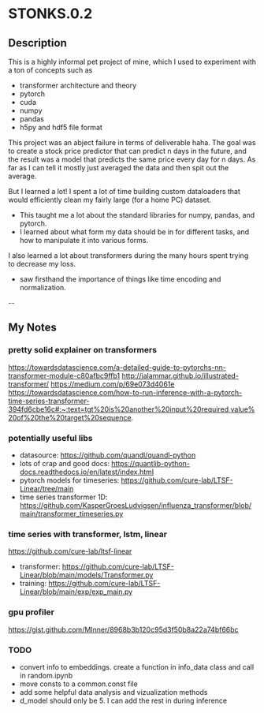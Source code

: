 # STONKS.0.2
## Description
This is a highly informal pet project of mine, which I used to experiment with a ton of concepts such as
- transformer architecture and theory
- pytorch
- cuda
- numpy
- pandas
- h5py and hdf5 file format

This project was an abject failure in terms of deliverable haha. 
The goal was to create a stock price predictor that can predict n days in the future, and the result was a model that predicts the same price every day for n days.
As far as I can tell it mostly just averaged the data and then spit out the average. 

But I learned a lot! 
I spent a lot of time building custom dataloaders that would efficiently clean my fairly large (for a home PC) dataset. 
- This taught me a lot about the standard libraries for numpy, pandas, and pytorch. 
- I learned about what form my data should be in for different tasks, and how to manipulate it into various forms.
  
I also learned a lot about transformers during the many hours spent trying to decrease my loss.
- saw firsthand the importance of things like time encoding and normalization.


--
## My Notes

### pretty solid explainer on transformers
https://towardsdatascience.com/a-detailed-guide-to-pytorchs-nn-transformer-module-c80afbc9ffb1
http://jalammar.github.io/illustrated-transformer/
https://medium.com/p/69e073d4061e
https://towardsdatascience.com/how-to-run-inference-with-a-pytorch-time-series-transformer-394fd6cbe16c#:~:text=tgt%20is%20another%20input%20required,value%20of%20the%20target%20sequence.

### potentially useful libs
- datasource: https://github.com/quandl/quandl-python
- lots of crap and good docs: https://quantlib-python-docs.readthedocs.io/en/latest/index.html
- pytorch models for timeseries: https://github.com/cure-lab/LTSF-Linear/tree/main
- time series transformer 1D: https://github.com/KasperGroesLudvigsen/influenza_transformer/blob/main/transformer_timeseries.py

### time series with transformer, lstm, linear
https://github.com/cure-lab/ltsf-linear
- transformer: https://github.com/cure-lab/LTSF-Linear/blob/main/models/Transformer.py
- training: https://github.com/cure-lab/LTSF-Linear/blob/main/exp/exp_main.py

### gpu profiler
https://gist.github.com/MInner/8968b3b120c95d3f50b8a22a74bf66bc

### TODO
- convert info to embeddings. create a function in info_data class and call in random.ipynb
- move consts to a common.const file
- add some helpful data analysis and vizualization methods
- d_model should only be 5. I can add the rest in during inference
